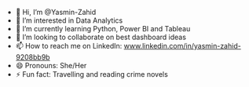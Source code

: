 - 👋 Hi, I’m @Yasmin-Zahid
- 👀 I’m interested in Data Analytics
- 🌱 I’m currently learning Python, Power BI and Tableau
- 💞️ I’m looking to collaborate on best dashboard ideas
- 📫 How to reach me on LinkedIn: www.linkedin.com/in/yasmin-zahid-9208bb9b 
- 😄 Pronouns: She/Her
- ⚡ Fun fact: Travelling and reading crime novels

<!---
Yasmin-Zahid/Yasmin-Zahid is a ✨ special ✨ repository because its `README.md` (this file) appears on your GitHub profile.
You can click the Preview link to take a look at your changes.
--->
